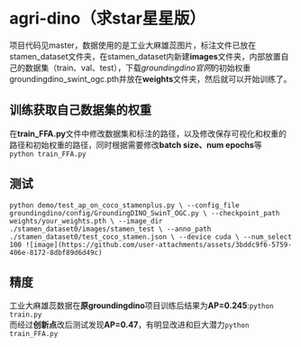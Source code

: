 # agri-dino（求star星星版）
项目代码见master，数据使用的是工业大麻雄蕊图片，标注文件已放在stamen_dataset文件夹，在stamen_dataset内新建**images**文件夹，内部放置自己的数据集（train、val、test），下载*groundingdino官网*的初始权重groundingdino_swint_ogc.pth并放在**weights**文件夹，然后就可以开始训练了。
## 训练获取自己数据集的权重
在**train_FFA.py**文件中修改数据集和标注的路径，以及修改保存可视化和权重的路径和初始权重的路径，同时根据需要修改**batch size、num epochs**等<br>
`python train_FFA.py`
## 测试
`python demo/test_ap_on_coco_stamenplus.py \
  --config_file groundingdino/config/GroundingDINO_SwinT_OGC.py \
  --checkpoint_path weights/your_weights.pth \
  --image_dir ./stamen_dataset0/images/stamen_test \
  --anno_path ./stamen_dataset0/test_coco_stamen.json \
  --device cuda \
  --num_select 100
![image](https://github.com/user-attachments/assets/3bddc9f6-5759-406e-8172-8dbf89d6d49c)
`
## 精度
工业大麻雄蕊数据在**原groundingdino**项目训练后结果为**AP=0.245**:`python train.py`<br>
而经过**创新点**改后测试发现**AP=0.47**，有明显改进和巨大潜力`python train_FFA.py`
